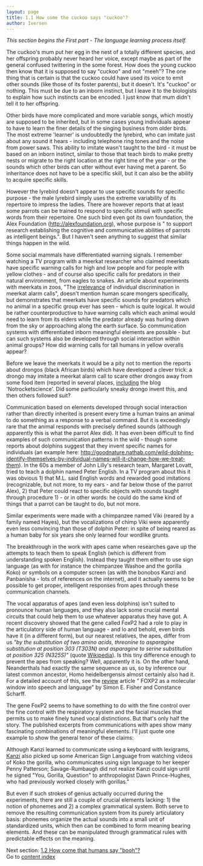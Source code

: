 ```yaml
---
layout: page
title: 1.1 How come the cuckoo says "cuckoo"?
author: Iversen
---
```

*This section begins the First part - The language learning process itself.*

The cuckoo's mum put her egg in the nest of a totally different species, and her offspring probably never heard her voice, except maybe as part of the general confused twittering in the some forest. How does the young cuckoo then know that it is supposed to say "cuckoo" and not "meeh"?  The one thing that is certain is that the cuckoo could have used its voice to emit other sounds (like those of its foster parents), but it doesn't. It's "cuckoo" or nothing. This must be due to an inborn instinct, but I leave it to the biologists to explain how such instincts can be encoded. I just know that mum didn't tell it to her offspring. 

Other birds have more complicated and more variable songs, which mostly are supposed to be inherited, but in some cases young individuals appear to have to learn the finer details of the singing business from older birds. The most extreme 'learner' is undoubtedly the lyrebird, who can imitate just about any sound it hears - including telephone ring tones and the noise from power saws. This ability to imitate wasn't taught to the bird - it must be based on an inborn instinct, similar to those that teach birds to make pretty nests or migrate to the right location at the right time of the year - or the sounds which other birds can utter without ever having met a parent. So inheritance does not have to be a specific skill, but it can also be the ability to acquire specific skills.

However the lyrebird doesn't appear to use specific sounds for specific purpose - the male lyrebird simply uses the extreme variability of its repertoire to impress the ladies. There are however reports that at least some parrots can be trained to respond to specific stimuli with specific words from their repertoire. One such bird even got its own foundation, the Alex Foundation (http://alexfoundation.org), whose purpose is " to support research establishing the cognitive and communicative abilities of parrots as intelligent beings.". But I haven't seen anything to suggest that similar things happen in the wild. 

Some social mammals have differentiated warning signals. I remember watching  a TV program with a meerkat researcher who claimed meerkats have specific warning calls for high and low people and for people with yellow clothes - and of course also specific calls for predators in their natural environment, from eagles to snakes. An article about experiments with meerkats in  zoos, "The [irrelevance](http://www.sciencedirect.com/science%20/article/pii/S0003347207003065) of individual discrimination in meerkat alarm calls", doesn't mention human scare mongers specifically, but demonstrates that meerkats have specific sounds for predators which no animal in a specific group ever has seen - which is quite logical. It would be rather counterproductive to have warning calls which each animal would need to learn from its elders while the predator already was hurling down from the sky or approaching along the earth surface. So communication systems with differentiated inborn meaningful elements are possible - but can such systems also be developed through social interaction within animal groups? How did warning calls for tall humans in yellow overalls appear?

Before we leave the meerkats it would be a pity not to mention the reports about drongos (black African birds) which have developed a clever trick: a drongo may imitate a meerkat alarm call to scare other drongos away from some food item (reported in several places, [including](http://blogs.discovermagazine.com/notrocketscience/2010/11/03/the-bird-that-cries-hawk-fork-tailed-drongos-rob-meerkats-with-false-alarms/#.VLLLZ3svkvg) the blog 'Notrocketscience'. Did some particularly sneaky drongo invent this, and then others followed suit? 

Communication based on elements developed through social interaction rather than directly inherited is present every time a human trains an animal to do something as a response to a verbal command. But it is exceedingly rare that the animal responds with precisely defined sounds (although apparently this is what the parrot Alex did). It has even been difficult to find examples of such communication patterns in the wild - though some reports about dolphins suggest that they invent specific names for individuals (an example here: http://goodnature.nathab.com/wild-dolphins-identify-themselves-by-individual-names-will-it-change-how-we-treat-them). In the 60s a member of John Lilly's research team, Margaret Lovatt, tried to teach a dolphin named Peter English. In a TV program about this it was obvious 1) that  M.L. said English words and rewarded good imitations (recognizable, but not more, to my ears - and far below those of the parrot Alex), 2) that Peter could react to specific objects with sounds taught through procedure 1) - or in other words: he could do the same kind of things that a parrot can be taught to do, but not more. 

Similar experiments were made with  a chimpanzee named Viki  (reared by a family named Hayes), but the vocalizations of chimp Viki were apparently even less convincing than those of dolphin Peter: in spite of being reared as a human baby for six years she only learned four wordlike grunts.

The breakthrough in the work with apes came when researches gave up the attempts to teach them to speak English (which is different from understanding spoken English). Instead they taught them either to use sign language (as with for instance the chimpanzee Washoe and the gorilla Koko)  or symbols on a computer screen (as with the bonobos Kanzi and Panbanisha - lots of references on the internet), and it actually seems to be possible to get proper, intelligent responses from apes through these communication channels. 

The vocal apparatus of apes (and even less dolphins) isn't suited to pronounce human languages, and they also lack some crucial mental circuits that could help them to use whatever apparatus they have got. A recent discovery showed that the gene called FoxP2 had a role to play in the articulatory side of human language - and lo and behold, even birds have it (in a different form), but our nearest relatives, the apes, differ from us *"by the substitution of two amino acids, threonine to asparagine substitution at position 303 (T303N) and asparagine to serine substitution at position 325 (N325S)"* (quote [Wikipedia](http://en.wikipedia.org/wiki/FOXP2)). Is this tiny difference enough to prevent the apes from speaking? Well, apparently it is. On the other hand, Neanderthals had exactly the same sequence as us, so by inference our latest common ancestor, Homo heidelbergensis almost certainly also had it. For a detailed account of this, see the [review](http://pubman.mpdl.mpg.de/pubman/item/escidoc:529308:2/component/escidoc:529309/Fisher_FOXP2_as_a_molecular_window_Trends_Gen_2009.pdf) article " FOXP2 as a molecular window into speech and language" by Simon E. Fisher and Constance Scharff. 

The gene FoxP2 seems to have something to do with the fine control over the fine control with the respiratory system and the facial muscles that permits us to make finely tuned vocal distinctions. But that's only half the story. The published excerpts from communications with apes show many fascinating combinations of meaningful  elements. I'll just quote one example to show the general tenor of these claims: 

Although Kanzi learned to communicate using a keyboard with lexigrams, [Kanzi](http://en.wikipedia.org/wiki/Kanzi) also picked up some American Sign Language from watching videos of Koko the gorilla, who communicates using sign language to her keeper Penny Patterson; Savage-Rumbaugh did not realize Kanzi could sign until he signed "You, Gorilla, Question" to anthropologist Dawn Prince-Hughes, who had previously worked closely with gorillas." 

But even if such strokes of genius actually occurred during the experiments, there are still a couple of crucial elements lacking: 1) the notion of phonemes and 2) a complex grammatical system. Both serve to remove the resulting communication system from its purely articulatory basis: phonemes organize the actual sounds into a small unit of standardized units, which then can be combined to form meaning bearing elements. And these can be manipulated through grammatical rules with predictable effects on the meaning.



Next section: [1.2 How come that humans say "booh"?](../1-2-how-come-that-humans-say-booh/)  
Go to [content index](../)
